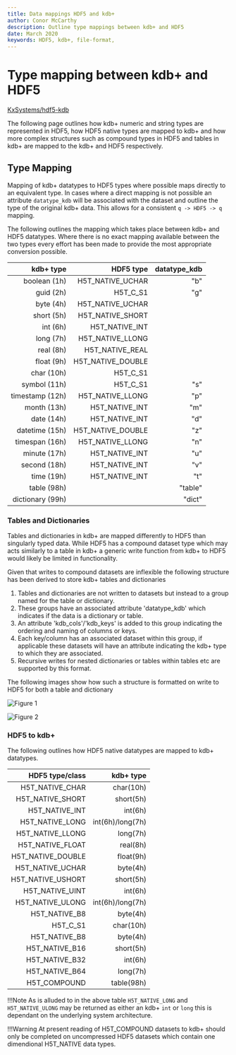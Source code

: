 ```yaml
---
title: Data mappings HDF5 and kdb+
author: Conor McCarthy
description: Outline type mappings between kdb+ and HDF5 
date: March 2020
keywords: HDF5, kdb+, file-format, 
---
```

# <i class="fa fa-share-alt"></i> Type mapping between kdb+ and HDF5 

<i class="fab fa-github"></i> [KxSystems/hdf5-kdb](https://github.com/KxSystems/hdf5-kdb)

The following page outlines how kdb+ numeric and string types are represented in HDF5, how HDF5 native types are mapped to kdb+ and how more complex structures such as compound types in HDF5 and tables in kdb+ are mapped to the kdb+ and HDF5 respectively.

## Type Mapping

Mapping of kdb+ datatypes to HDF5 types where possible maps directly to an equivalent type. In cases where a direct mapping is not possible an attribute `datatype_kdb` will be associated with the dataset and outline the type of the original kdb+ data. This allows for a consistent `q -> HDF5 -> q` mapping.

The following outlines the mapping which takes place between kdb+ and HDF5 datatypes. Where there is no exact mapping available between the two types every effort has been made to provide the most appropriate conversion possible.

|            kdb+ type|            HDF5 type|     datatype_kdb|
|--------------------:|--------------------:|----------------:|
|         boolean (1h)|     H5T_NATIVE_UCHAR|              "b"|
|            guid (2h)|             H5T_C_S1|              "g"|
|            byte (4h)|     H5T_NATIVE_UCHAR|                 |
|           short (5h)|     H5T_NATIVE_SHORT|                 |
|             int (6h)|       H5T_NATIVE_INT|                 |
|            long (7h)|     H5T_NATIVE_LLONG|                 |
|            real (8h)|      H5T_NATIVE_REAL|                 |
|           float (9h)|    H5T_NATIVE_DOUBLE|                 |
|           char (10h)|             H5T_C_S1|                 |
|         symbol (11h)|             H5T_C_S1|              "s"|
|      timestamp (12h)|     H5T_NATIVE_LLONG|              "p"|
|          month (13h)|       H5T_NATIVE_INT|              "m"|
|           date (14h)|       H5T_NATIVE_INT|              "d"|
|       datetime (15h)|    H5T_NATIVE_DOUBLE|              "z"|
|       timespan (16h)|     H5T_NATIVE_LLONG|              "n"|
|         minute (17h)|       H5T_NATIVE_INT|              "u"|
|         second (18h)|       H5T_NATIVE_INT|              "v"|
|           time (19h)|       H5T_NATIVE_INT|              "t"|
|          table (98h)|                     |          "table"|
|     dictionary (99h)|                     |           "dict"|

### Tables and Dictionaries

Tables and dictionaries in kdb+ are mapped differently to HDF5 than singularly typed data. While HDF5 has a compound dataset type which may acts similarly to a table in kdb+ a generic write function from kdb+ to HDF5 would likely be limited in functionality.

Given that writes to compound datasets are inflexible the following structure has been derived to store kdb+ tables and dictionaries

1. Tables and dictionaries are not written to datasets but instead to a group named for the table or dictionary.
2. These groups have an associated attribute 'datatype_kdb' which indicates if the data is a dictionary or table.
3. An attribute 'kdb_cols'/'kdb_keys' is added to this group indicating the ordering and naming of columns or keys.
4. Each key/column has an associated dataset within this group, if applicable these datasets will have an attribute indicating the kdb+ type to which they are associated.
5. Recursive writes for nested dictionaries or tables within tables etc are supported by this format.

The following images show how such a structure is formatted on write to HDF5 for both a table and dictionary

![Figure 1](../img/hdf5_kdb_table.png)

![Figure 2](../img/hdf5_kdb_dict.png)

### HDF5 to kdb+

The following outlines how HDF5 native datatypes are mapped to kdb+ datatypes.

|      HDF5 type/class|            kdb+ type|
|--------------------:|--------------------:|
|      H5T_NATIVE_CHAR|            char(10h)|
|     H5T_NATIVE_SHORT|            short(5h)|
|       H5T_NATIVE_INT|              int(6h)|
|      H5T_NATIVE_LONG|     int(6h)/long(7h)|
|     H5T_NATIVE_LLONG|             long(7h)|
|     H5T_NATIVE_FLOAT|             real(8h)|
|    H5T_NATIVE_DOUBLE|            float(9h)|
|     H5T_NATIVE_UCHAR|             byte(4h)|
|    H5T_NATIVE_USHORT|            short(5h)|
|      H5T_NATIVE_UINT|              int(6h)|
|     H5T_NATIVE_ULONG|     int(6h)/long(7h)|
|        H5T_NATIVE_B8|             byte(4h)|
|             H5T_C_S1|            char(10h)|
|        H5T_NATIVE_B8|             byte(4h)|
|       H5T_NATIVE_B16|            short(5h)|
|       H5T_NATIVE_B32|              int(6h)|
|       H5T_NATIVE_B64|             long(7h)|
|         H5T_COMPOUND|           table(98h)|

!!!Note
	As is alluded to in the above table `H5T_NATIVE_LONG` and `H5T_NATIVE_ULONG` may be returned as either an kdb+ `int` or `long` this is dependant on the underlying system architecture.

!!!Warning
	At present reading of H5T_COMPOUND datasets to kdb+ should only be completed on uncompressed HDF5 datasets which contain one dimendional H5T_NATIVE data types.

